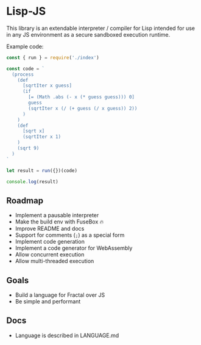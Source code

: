 # Lisp-JS

This library is an extendable interpreter / compiler for Lisp intended for use in any JS environment as a secure sandboxed execution runtime.

Example code:

```javascript
const { run } = require('./index')

const code = `
  (process
    (def
      [sqrtIter x guess]
      (if
        [= (Math .abs (- x (* guess guess))) 0]
        guess
        (sqrtIter x (/ (+ guess (/ x guess)) 2))
      )
    )
    (def
      [sqrt x]
      (sqrtIter x 1)
    )
    (sqrt 9)
  )
`

let result = run({})(code)

console.log(result)
```

## Roadmap

- Implement a pausable interpreter
- Make the build env with FuseBox :fire:
- Improve README and docs
- Support for comments (`;`) as a special form
- Implement code generation
- Implement a code generator for WebAssembly
- Allow concurrent execution
- Allow multi-threaded execution

## Goals

- Build a language for Fractal over JS
- Be simple and performant

## Docs

- Language is described in LANGUAGE.md
